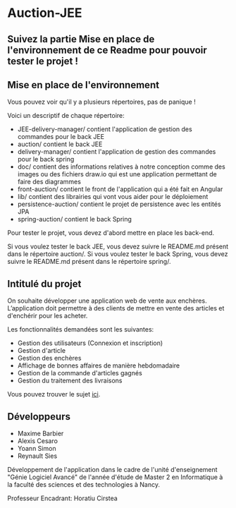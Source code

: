 # Auction-JEE

## Suivez la partie Mise en place de l'environnement de ce Readme pour pouvoir tester le projet !

## Mise en place de l'environnement

Vous pouvez voir qu'il y a plusieurs répertoires, pas de panique !

Voici un descriptif de chaque répertoire:
- JEE-delivery-manager/ contient l'application de gestion des commandes pour le back JEE
- auction/ contient le back JEE
- delivery-manager/ contient l'application de gestion des commandes pour le back spring
- doc/ contient des informations relatives à notre conception comme des images ou des fichiers draw.io qui est une application permettant de faire des diagrammes
- front-auction/ contient le front de l'application qui a été fait en Angular
- lib/ contient des librairies qui vont vous aider pour le déploiement
- persistence-auction/ contient le projet de persistence avec les entités JPA
- spring-auction/ contient le back Spring

Pour tester le projet, vous devez d'abord mettre en place les back-end.

Si vous voulez tester le back JEE, vous devez suivre le README.md présent dans le répertoire auction/.
Si vous voulez tester le back Spring, vous devez suivre le README.md présent dans le répertoire spring/.

## Intitulé du projet

On souhaite développer une application web de vente aux enchères. L’application doit
permettre à des clients de mettre en vente des articles et d'enchérir pour les acheter.

Les fonctionnalités demandées sont les suivantes:
* Gestion des utilisateurs (Connexion et inscription)
* Gestion d'article
* Gestion des enchères
* Affichage de bonnes affaires de manière hebdomadaire
* Gestion de la commande d'articles gagnés
* Gestion du traitement des livraisons

Vous pouvez trouver le sujet [ici](https://github.com/Reynault/Auction-JEE/blob/main/doc/PROJET-2013-En.pdf).

## Développeurs

* Maxime Barbier
* Alexis Cesaro
* Yoann Simon
* Reynault Sies

Développement de l'application dans le cadre de l'unité d'enseignement "Génie Logiciel Avancé" de l'année d'étude de Master 2 en Informatique à la faculté des sciences et des technologies à Nancy.

Professeur Encadrant: Horatiu Cirstea
